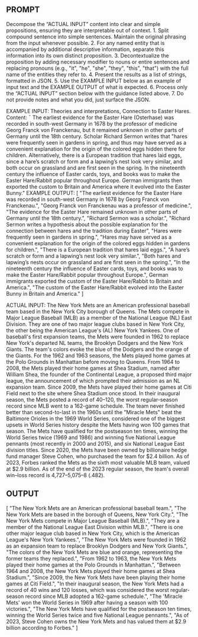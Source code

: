 ## PROMPT

Decompose the “ACTUAL INPUT” content into clear and simple propositions, ensuring they are interpretable out of context. 1. Split compound sentence into simple sentences. Maintain the original phrasing from the input whenever possible. 2. For any named entity that is accompanied by additional descriptive information, separate this information into its own distinct proposition. 3. Decontextualize the proposition by adding necessary modifier to nouns or entire sentences and replacing pronouns (e.g., "it", "he", "she", "they", "this", "that") with the full name of the entities they refer to. 4. Present the results as a list of strings, formatted in JSON. 5. Use the EXAMPLE INPUT below as an example of input text and the EXAMPLE OUTPUT of what is expected. 6. Process only the “ACTUAL INPUT” section below with the guidance listed above. 7. Do not provide notes and what you did, just surface the JSON.

EXAMPLE INPUT: Theories and interpretations, Connection to Easter Hares. Content: ¯ The earliest evidence for the Easter Hare (Osterhase) was recorded in south-west Germany in 1678 by the professor of medicine Georg Franck von Franckenau, but it remained unknown in other parts of Germany until the 18th century. Scholar Richard Sermon writes that "hares were frequently seen in gardens in spring, and thus may have served as a convenient explanation for the origin of the colored eggs hidden there for children. Alternatively, there is a European tradition that hares laid eggs, since a hare’s scratch or form and a lapwing’s nest look very similar, and both occur on grassland and are first seen in the spring. In the nineteenth century the influence of Easter cards, toys, and books was to make the Easter Hare/Rabbit popular throughout Europe. German immigrants then exported the custom to Britain and America where it evolved into the Easter Bunny." 
EXAMPLE OUTPUT: [ "The earliest evidence for the Easter Hare was recorded in south-west Germany in 1678 by Georg Franck von Franckenau.", "Georg Franck von Franckenau was a professor of medicine.", "The evidence for the Easter Hare remained unknown in other parts of Germany until the 18th century.", "Richard Sermon was a scholar.", "Richard Sermon writes a hypothesis about the possible explanation for the connection between hares and the tradition during Easter", "Hares were frequently seen in gardens in spring.", "Hares may have served as a convenient explanation for the origin of the colored eggs hidden in gardens for children.", "There is a European tradition that hares laid eggs.", "A hare’s scratch or form and a lapwing’s nest look very similar.", "Both hares and lapwing’s nests occur on grassland and are first seen in the spring.", "In the nineteenth century the influence of Easter cards, toys, and books was to make the Easter Hare/Rabbit popular throughout Europe.", German immigrants exported the custom of the Easter Hare/Rabbit to Britain and America.", "The custom of the Easter Hare/Rabbit evolved into the Easter Bunny in Britain and America." ]

ACTUAL INPUT: The New York Mets are an American professional baseball team based in the New York City borough of Queens. The Mets compete in Major League Baseball (MLB) as a member of the National League (NL) East Division. They are one of two major league clubs based in New York City, the other being the American League's (AL) New York Yankees. One of baseball's first expansion teams, the Mets were founded in 1962 to replace New York's departed NL teams, the Brooklyn Dodgers and the New York Giants. The team's colors evoke the blue of the Dodgers and the orange of the Giants. For the 1962 and 1963 seasons, the Mets played home games at the Polo Grounds in Manhattan before moving to Queens. From 1964 to 2008, the Mets played their home games at Shea Stadium, named after William Shea, the founder of the Continental League, a proposed third major league, the announcement of which prompted their admission as an NL expansion team.
Since 2009, the Mets have played their home games at Citi Field next to the site where Shea Stadium once stood. In their inaugural season, the Mets posted a record of 40–120, the worst regular-season record since MLB went to a 162-game schedule. The team never finished better than second-to-last in the 1960s until the "Miracle Mets" beat the Baltimore Orioles in the 1969 World Series, considered one of the biggest upsets in World Series history despite the Mets having won 100 games that season. The Mets have qualified for the postseason ten times, winning the World Series twice (1969 and 1986) and winning five National League pennants (most recently in 2000 and 2015), and six National League East division titles.
Since 2020, the Mets have been owned by billionaire hedge fund manager Steve Cohen, who purchased the team for $2.4 billion. As of 2023, Forbes ranked the Mets as the sixth most valuable MLB team, valued at $2.9 billion. As of the end of the 2023 regular season, the team's overall win–loss record is 4,727–5,075–8 (.482).

## OUTPUT

[ "The New York Mets are an American professional baseball team.", "The New York Mets are based in the borough of Queens, New York City.", "The New York Mets compete in Major League Baseball (MLB).", "They are a member of the National League East Division within MLB.", "There is one other major league club based in New York City, which is the American League's New York Yankees.", "The New York Mets were founded in 1962 as an expansion team to replace Brooklyn Dodgers and New York Giants.", "The colors of the New York Mets are blue and orange, representing the former teams they replaced.", "From 1962 to 1963, the New York Mets played their home games at the Polo Grounds in Manhattan.", "Between 1964 and 2008, the New York Mets played their home games at Shea Stadium.", "Since 2009, the New York Mets have been playing their home games at Citi Field.", "In their inaugural season, the New York Mets had a record of 40 wins and 120 losses, which was considered the worst regular-season record since MLB adopted a 162-game schedule.", "The 'Miracle Mets' won the World Series in 1969 after having a season with 100 victories.", "The New York Mets have qualified for the postseason ten times, winning the World Series twice and five National League pennants.", "As of 2023, Steve Cohen owns the New York Mets and has valued them at $2.9 billion according to Forbes." ]
